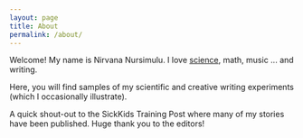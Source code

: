 ```yaml
---
layout: page
title: About
permalink: /about/
---
```


Welcome! My name is Nirvana Nursimulu. I love [science](http://www.cs.toronto.edu/~nnursimulu/), math, music ... and 
writing.

Here, you will find samples of my scientific and creative writing experiments 
(which I occasionally illustrate).

A quick shout-out to the SickKids Training Post where many of my stories have 
been published. Huge thank you to the editors!